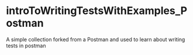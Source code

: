 # introToWritingTestsWithExamples_Postman
A simple collection forked from a Postman and used to learn about writing tests in postman
